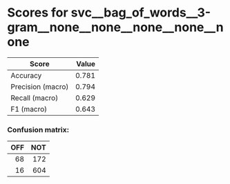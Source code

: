 # Scores for svc__bag_of_words__3-gram__none__none__none__none__none
|      Score      |Value|
|-----------------|----:|
|Accuracy         |0.781|
|Precision (macro)|0.794|
|Recall (macro)   |0.629|
|F1 (macro)       |0.643|

### Confusion matrix:
|OFF|NOT|
|--:|--:|
| 68|172|
| 16|604|
